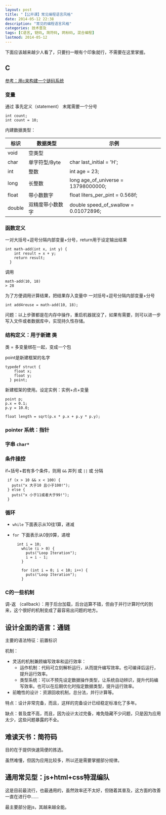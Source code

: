 ```yaml
---
layout: post
title: "【公开课】常见编程语言风格"
date: 2014-05-12 22:38
description: "常见的编程语言风格"
categories: 技术普及
tags: [C语言, 链码, 简符码, 网标码, 混合编程]
lastmod: 2014-05-12
--- 
```


下面应该越来越少人看了，只要扫一眼有个印象就行，不需要在这里掌握。





## C ##

[参考：用c来构建一个链码系统](http://www.buildyourownlisp.com/) 

### 变量 ###

   通过 事先定义（statement） 末尾需要一个分号

    int count;
    int count = 10;

内建数据类型：

| 标识 | 数据类型 | 示例 |
| --- | --- | --- |
| void   | 空类型         |         |
| char   | 单字符型/Byte      | char last_initial = 'H';       |
| int    | 整数           | int age = 23;         |
| long   | 长整数 | long age_of_universe = 13798000000;   |
| float  | 带小数数字      | float liters_per_pint = 0.568f;       |
| double | 双精度带小数数字  | double speed_of_swallow = 0.01072896; |

### 函数定义 ###

一对大括号+逗号分隔内部变量+分号，return用于设定输出结果

    int math-add(int x, int y) {
        int result = x + y;
        return result;
      }

调用

    math-add(10, 18)
    > 28

为了方便调用计算结果，把结果存入变量中 一对括号+逗号分隔内部变量+分号

    int add4reuse = math-add(10, 18);

问题：以上步骤都是在内存中操作，重启机器就没了，如果有需要，则可以进一步写入文件或者数据库中，实现持久性存储。


### 结构定义：用于新建 类 ###

类 = 多变量绑在一起，变成一个包

point是新建框架的名字

    typedef struct {
        float x;
        float y;
      } point;


新建框架的使用。设定实例：实例+点+变量

    point p;
    p.x = 0.1;
    p.y = 10.0;
    
    float length = sqrt(p.x * p.x + p.y * p.y);

### pointer 系统：指针 ###

   
### 字串 `char*` ###

### 条件操控 ###

if+括号+若有多个条件，则用 `&&` 并列 或 `||` 或 分隔
   

     if (x > 10 && x < 100) {
       puts("x 大于10 且小于100!");
     } else {
       puts("x 小于11或者大于99!");
     }


### 循环 ###

+ `while` 下面表示从10往1算，递减
+ `for `下面表示从0到9算，递增

        int i = 10;
          while (i > 0) {
            puts("Loop Iteration");
            i = i - 1;
          }
        
          for (int i = 0; i < 10; i++) {
            puts("Loop Iteration");
          }


### C的一些机制 ###

   调-返 （callback）：用于后台加载，后台运算不错，但由于并行计算时代的到来，这个很好的机制变成了最容易出问题的地方。

## 设计全面的语言：通链 ##

主要的语法特征：前置标识

机制：

+ 灵活的机制兼顾编写效率和运行效率：
    + 运作机制：代码可立刻解析运行，从而提升编写效率。也可编译后运行，提升运行效率。
    + 类型系统：可以不预先设定数据操作类型，让系统自动辨识，提升代码编写效率。也可以在后期优化时指定数据类型，提升运行效率。
+ 前瞻性的设计：资源回收机制，总分法，并行计算等。

特点：设计非常完备，而且，这样的完备设计已经稳定标准化了多年。

缺点：普及度不高，而且，因为设计太过完备，难免隐藏不少问题，只是因为应用太少，这些问题暴露的不全。

## 难读天书：简符码 ##

目的在于提供快速简便的拣选。

虽然难懂，但因为应用比较多，所以还是需要掌握部分规律。


## 通用常见型：js+html+css特混编队 ##

这是目前最流行，也最通用的，虽然效率还不太好，但随着其普及，这方面的改善一直在进行中……

最主要部分是js，其越来越全能。






